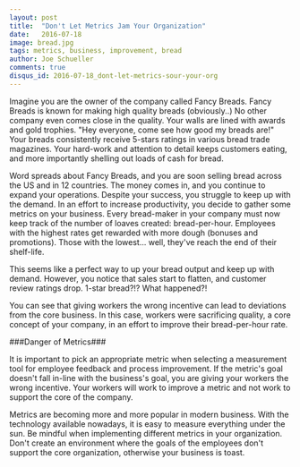 ```yaml
---
layout: post
title:  "Don't Let Metrics Jam Your Organization"
date:   2016-07-18
image: bread.jpg
tags: metrics, business, improvement, bread
author: Joe Schueller
comments: true
disqus_id: 2016-07-18_dont-let-metrics-sour-your-org
---
```


Imagine you are the owner of the company called Fancy Breads. Fancy Breads is known for making high quality breads (obviously..) No other company even comes close in the quality. Your walls are lined with awards and gold trophies. "Hey everyone, come see how good my breads are!" Your breads consistently receive 5-stars ratings in various bread trade magazines. Your hard-work and attention to detail keeps customers eating, and more importantly shelling out loads of cash for bread.

Word spreads about Fancy Breads, and you are soon selling bread across the US and in 12 countries. The money comes in, and you continue to expand your operations. Despite your success, you struggle to keep up with the demand. In an effort to increase productivity, you decide to gather some metrics on your business. Every bread-maker in your company must now keep track of the number of loaves created: bread-per-hour. Employees with the highest rates get rewarded with more dough (bonuses and promotions). Those with the lowest... well, they've reach the end of their shelf-life.

This seems like a perfect way to up your bread output and keep up with demand. However, you notice that sales start to flatten, and customer review ratings drop. 1-star bread?!? What happened?!

You can see that giving workers the wrong incentive can lead to deviations from the core business. In this case, workers were sacrificing quality, a core concept of your company, in an effort to improve their bread-per-hour rate.  

###Danger of Metrics###

It is important to pick an appropriate metric when selecting a measurement tool for employee feedback and process improvement. If the metric's goal doesn't fall in-line with the business's goal, you are giving your workers the wrong incentive. Your workers will work to improve a metric and not work to support the core of the company.

Metrics are becoming more and more popular in modern business. With the technology available nowadays, it is easy to measure everything under the sun. Be mindful when implementing different metrics in your organization. Don't create an environment where the goals of the employees don't support the core organization, otherwise your business is toast.
